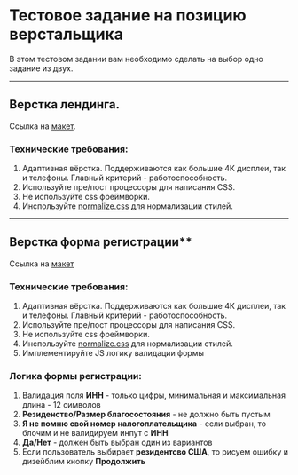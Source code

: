 
# Тестовое задание на позицию верстальщика

В этом тестовом задании вам необходимо сделать на выбор одно задание из двух. 

---
##  Верстка лендинга. 
  Ссылка на [макет](https://www.figma.com/file/9z9FOPCaPVozVPDUI2o6nQ/FF-Landing?node-id=2%3A2614). 
  
  ### Технические требования:
  1. Адаптивная вёрстка. Поддерживаются как большие 4К дисплеи, так и телефоны. Главный критерий - работоспособность.
  2. Используйте пре/пост процессоры для написания CSS.
  3. Не используйте css фреймворки.
  4. Инспользуйте [normalize.css](https://necolas.github.io/normalize.css/) для нормализации стилей.

---
## Верстка форма регистрации**

  Ссылка на [макет](https://www.figma.com/file/XLogxL9eYkORuxN4FFRSgY/FF-Registration?node-id=0%3A1) 
  
  ### Технические требования:
  1. Адаптивная вёрстка. Поддерживаются как большие 4К дисплеи, так и телефоны. Главный критерий - работоспособность.
  2. Используйте пре/пост процессоры для написания CSS.
  3. Не используйте css фреймворки.
  4. Инспользуйте [normalize.css](https://necolas.github.io/normalize.css/) для нормализации стилей.
  5. Имплементируйте JS логику валидации формы
    
  ### Логика формы регистрации:
  
  1. Валидация поля **ИНН** - только цифры, минимальная и максимальная длина - 12 символов
  2. **Резиденство/Размер благосостояния** - не должно быть пустым
  4. **Я не помню свой номер налогоплательщика** - если выбран, то блочим и не валидируем инпут с **ИНН**
  5. **Да/Нет** - должен быть выбран один из вариантов
  6. Если пользователь выбирает **резидентсво США**, то рисуем ошибку и дизейблим кнопку **Продолжить**
